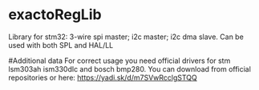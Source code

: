 # exactoRegLib
Library for stm32: 3-wire spi master; i2c master; i2c dma slave. Can be used with both SPL and HAL/LL

#Additional data
For correct usage you need official drivers for stm lsm303ah ism330dlc and bosch bmp280. You can download from official repositories or here: https://yadi.sk/d/m7SVwRcclgSTQQ
